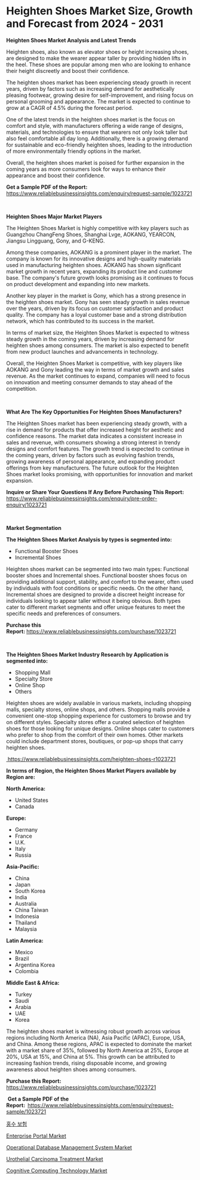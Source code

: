 <p><h1>Heighten Shoes Market Size, Growth and Forecast from 2024 - 2031</h1></p><p><strong>Heighten Shoes Market Analysis and Latest Trends</strong></p>
<p><p>Heighten shoes, also known as elevator shoes or height increasing shoes, are designed to make the wearer appear taller by providing hidden lifts in the heel. These shoes are popular among men who are looking to enhance their height discreetly and boost their confidence.</p><p>The heighten shoes market has been experiencing steady growth in recent years, driven by factors such as increasing demand for aesthetically pleasing footwear, growing desire for self-improvement, and rising focus on personal grooming and appearance. The market is expected to continue to grow at a CAGR of 4.5% during the forecast period.</p><p>One of the latest trends in the heighten shoes market is the focus on comfort and style, with manufacturers offering a wide range of designs, materials, and technologies to ensure that wearers not only look taller but also feel comfortable all day long. Additionally, there is a growing demand for sustainable and eco-friendly heighten shoes, leading to the introduction of more environmentally friendly options in the market.</p><p>Overall, the heighten shoes market is poised for further expansion in the coming years as more consumers look for ways to enhance their appearance and boost their confidence.</p></p>
<p><strong>Get a Sample PDF of the Report:&nbsp;</strong> <a href="https://www.reliablebusinessinsights.com/enquiry/request-sample/1023721">https://www.reliablebusinessinsights.com/enquiry/request-sample/1023721</a></p>
<p>&nbsp;</p>
<p><strong>Heighten Shoes Major Market Players</strong></p>
<p><p>The Heighten Shoes Market is highly competitive with key players such as Guangzhou ChangFeng Shoes, Shanghai Lvge, AOKANG, YEARCON, Jiangsu Lingguang, Gony, and G-KENG. </p><p>Among these companies, AOKANG is a prominent player in the market. The company is known for its innovative designs and high-quality materials used in manufacturing heighten shoes. AOKANG has shown significant market growth in recent years, expanding its product line and customer base. The company's future growth looks promising as it continues to focus on product development and expanding into new markets. </p><p>Another key player in the market is Gony, which has a strong presence in the heighten shoes market. Gony has seen steady growth in sales revenue over the years, driven by its focus on customer satisfaction and product quality. The company has a loyal customer base and a strong distribution network, which has contributed to its success in the market. </p><p>In terms of market size, the Heighten Shoes Market is expected to witness steady growth in the coming years, driven by increasing demand for heighten shoes among consumers. The market is also expected to benefit from new product launches and advancements in technology.</p><p>Overall, the Heighten Shoes Market is competitive, with key players like AOKANG and Gony leading the way in terms of market growth and sales revenue. As the market continues to expand, companies will need to focus on innovation and meeting consumer demands to stay ahead of the competition.</p></p>
<p>&nbsp;</p>
<p><strong>What Are The Key Opportunities For Heighten Shoes Manufacturers?</strong></p>
<p><p>The Heighten Shoes market has been experiencing steady growth, with a rise in demand for products that offer increased height for aesthetic and confidence reasons. The market data indicates a consistent increase in sales and revenue, with consumers showing a strong interest in trendy designs and comfort features. The growth trend is expected to continue in the coming years, driven by factors such as evolving fashion trends, growing awareness of personal appearance, and expanding product offerings from key manufacturers. The future outlook for the Heighten Shoes market looks promising, with opportunities for innovation and market expansion.</p></p>
<p><strong>Inquire or Share Your Questions If Any Before Purchasing This Report:</strong> <a href="https://www.reliablebusinessinsights.com/enquiry/pre-order-enquiry/1023721">https://www.reliablebusinessinsights.com/enquiry/pre-order-enquiry/1023721</a></p>
<p>&nbsp;</p>
<p><strong>Market Segmentation</strong></p>
<p><strong>The Heighten Shoes Market Analysis by types is segmented into:</strong></p>
<p><ul><li>Functional Booster Shoes</li><li>Incremental Shoes</li></ul></p>
<p><p>Heighten shoes market can be segmented into two main types: Functional booster shoes and Incremental shoes. Functional booster shoes focus on providing additional support, stability, and comfort to the wearer, often used by individuals with foot conditions or specific needs. On the other hand, Incremental shoes are designed to provide a discreet height increase for individuals looking to appear taller without it being obvious. Both types cater to different market segments and offer unique features to meet the specific needs and preferences of consumers.</p></p>
<p><strong>Purchase this Report:&nbsp;</strong><a href="https://www.reliablebusinessinsights.com/purchase/1023721">https://www.reliablebusinessinsights.com/purchase/1023721</a></p>
<p>&nbsp;</p>
<p><strong>The Heighten Shoes Market Industry Research by Application is segmented into:</strong></p>
<p><ul><li>Shopping Mall</li><li>Specialty Store</li><li>Online Shop</li><li>Others</li></ul></p>
<p><p>Heighten shoes are widely available in various markets, including shopping malls, specialty stores, online shops, and others. Shopping malls provide a convenient one-stop shopping experience for customers to browse and try on different styles. Specialty stores offer a curated selection of heighten shoes for those looking for unique designs. Online shops cater to customers who prefer to shop from the comfort of their own homes. Other markets could include department stores, boutiques, or pop-up shops that carry heighten shoes.</p></p>
<p><a href="https://www.reliablebusinessinsights.com/heighten-shoes-r1023721">&nbsp;https://www.reliablebusinessinsights.com/heighten-shoes-r1023721</a></p>
<p><strong>In terms of Region, the Heighten Shoes Market Players available by Region are:</strong></p>
<p>
    <p> <strong> North America: </strong>
        <ul>
            <li>United States</li>
            <li>Canada</li>
        </ul>
        </p> 
    <p> <strong> Europe: </strong>
        <ul>
            <li>Germany</li>
            <li>France</li>
            <li>U.K.</li>
            <li>Italy</li>
            <li>Russia</li>
        </ul>
        </p> 
    <p> <strong> Asia-Pacific: </strong>
        <ul>
            <li>China</li>
            <li>Japan</li>
            <li>South Korea</li>
            <li>India</li>
            <li>Australia</li>
            <li>China Taiwan</li>
            <li>Indonesia</li>
            <li>Thailand</li>
            <li>Malaysia</li>
        </ul>
        </p> 
    <p> <strong> Latin America: </strong>
        <ul>
            <li>Mexico</li>
            <li>Brazil</li>
            <li>Argentina Korea</li>
            <li>Colombia</li>
        </ul>
        </p> 
    <p> <strong> Middle East & Africa: </strong>
        <ul>
            <li>Turkey</li>
            <li>Saudi</li>
            <li>Arabia</li>
            <li>UAE</li>
            <li>Korea</li>
        </ul>
    </p>
    </p>
<p><p>The heighten shoes market is witnessing robust growth across various regions including North America (NA), Asia Pacific (APAC), Europe, USA, and China. Among these regions, APAC is expected to dominate the market with a market share of 35%, followed by North America at 25%, Europe at 20%, USA at 15%, and China at 5%. This growth can be attributed to increasing fashion trends, rising disposable income, and growing awareness about heighten shoes among consumers.</p></p>
<p><strong>Purchase this Report: </strong><a href="https://www.reliablebusinessinsights.com/purchase/1023721">https://www.reliablebusinessinsights.com/purchase/1023721</a></p>
<p>&nbsp;<strong>Get a Sample PDF of the Report:&nbsp;&nbsp;</strong><a href="https://www.reliablebusinessinsights.com/enquiry/request-sample/1023721">https://www.reliablebusinessinsights.com/enquiry/request-sample/1023721</a></p>
<p><strong></strong></p>
<p><p><a href="https://github.com/laholand/Market-Research-Report-List-5/blob/main/176363678428.md">홍수 보험</a></p><p><a href="https://github.com/xphhkedv5/Market-Research-Report-List-1/blob/main/enterprise-portal-market.md">Enterprise Portal Market</a></p><p><a href="https://github.com/joannesouthgate/Market-Research-Report-List-4/blob/main/operational-database-management-system-market.md">Operational Database Management System Market</a></p><p><a href="https://github.com/wwwkeltoum/Market-Research-Report-List-4/blob/main/urothelial-carcinoma-treatment-market.md">Urothelial Carcinoma Treatment Market</a></p><p><a href="https://github.com/sofayahoo2023/Market-Research-Report-List-5/blob/main/cognitive-computing-technology-market.md">Cognitive Computing Technology Market</a></p></p>